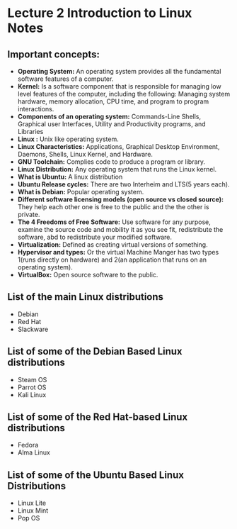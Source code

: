 # Lecture 2 Introduction to Linux Notes

## Important concepts:
* **Operating System:** An operating system provides all the fundamental software features of a computer.
* **Kernel:** Is a software component that is responsible for managing low level features of the computer, including the following: Managing system hardware, memory allocation, CPU time, and program to program interactions.
* **Components of an operating system:** Commands-Line Shells, Graphical user Interfaces, Utility and Productivity programs, and Libraries
* **Linux :** Unix like operating system.
* **Linux Characteristics:** Applications, Graphical Desktop Environment, Daemons, Shells, Linux Kernel, and Hardware.
* **GNU Toolchain:** Complies code to produce a program or library.
* **Linux Distribution:** Any operating system that runs the Linux kernel.
* **What is Ubuntu:** A linux distribution
* **Ubuntu Release cycles:** There are two Interheim and LTS(5 years each).
* **What is Debian:** Popular operating system.
* **Different software licensing models (open source vs closed source):** They help each other one is free to the public and the the other is private.
* **The 4 Freedoms of Free Software:** Use software for any purpose, examine the source code and mobility it as you see fit, redistribute the software, abd to redistribute your modified software.
* **Virtualization:** Defined as creating virtual versions of something.
* **Hypervisor and types:** Or the virtual Machine Manger has two types 1(runs directly on hardware) and 2(an application that runs on an operating system). 
* **VirtualBox:** Open source software to the public.


## List of the main Linux distributions
* Debian 
* Red Hat 
* Slackware
## List of some of the Debian Based Linux distributions
* Steam OS 
* Parrot OS 
* Kali Linux
## List of some of the Red Hat-based Linux distributions
* Fedora
* Alma Linux
## List of some of the Ubuntu Based Linux Distributions
* Linux Lite
* Linux Mint
* Pop OS